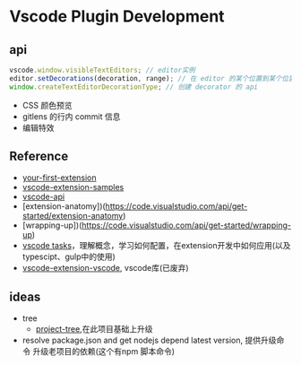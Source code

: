 # Vscode Plugin Development

## api

```js
vscode.window.visibleTextEditors; // editor实例
editor.setDecorations(decoration, range); // 在 editor 的某个位置到某个位置，也就是某段范围添加一些 CSS，这些 CSS 叫做装饰
window.createTextEditorDecorationType; // 创建 decorator 的 api
```

- CSS 颜色预览
- gitlens 的行内 commit 信息
- 编辑特效

## Reference

- [your-first-extension](https://code.visualstudio.com/api/get-started/your-first-extension)
- [vscode-extension-samples](https://github.com/microsoft/vscode-extension-samples)
- [vscode-api](https://code.visualstudio.com/api/references/vscode-api)
- [extension-anatomy])(https://code.visualstudio.com/api/get-started/extension-anatomy)
- [wrapping-up])(https://code.visualstudio.com/api/get-started/wrapping-up)
- [vscode tasks](https://code.visualstudio.com/docs/editor/tasks)，理解概念，学习如何配置，在extension开发中如何应用(以及typescipt、gulp中的使用)
- [vscode-extension-vscode](https://github.com/Microsoft/vscode-extension-vscode), vscode库(已废弃)

## ideas
  - tree
    - [project-tree](https://github.com/Maple-Team/project-tree.git),在此项目基础上升级
  - resolve package.json and get nodejs depend latest version, 提供升级命令 升级老项目的依赖(这个有npm 脚本命令)